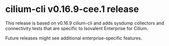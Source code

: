 # cilium-cli v0.16.9-cee.1 release

This release is based on v0.16.9 cilium-cli and adds sysdump collectors and connectivity tests that are specific to Isovalent Enterprise for Cilium.

Future releases might see additional enterprise-specific features.
